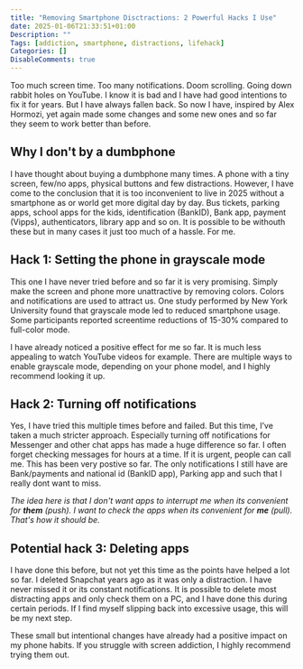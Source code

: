 ```yaml
---
title: "Removing Smartphone Disctractions: 2 Powerful Hacks I Use"
date: 2025-01-06T21:33:51+01:00
Description: ""
Tags: [addiction, smartphone, distractions, lifehack]
Categories: []
DisableComments: true
---
```


Too much screen time. Too many notifications. Doom scrolling. Going down rabbit holes on YouTube. I know it is bad and I have had good intentions to fix it for years. But I have always fallen back. So now I have, inspired by Alex Hormozi, yet again made some changes and some new ones and so far they seem to work better than before.

## Why I don't by a dumbphone

I have thought about buying a dumbphone many times. A phone with a tiny screen, few/no apps,  physical buttons and few distractions. However, I have come to the conclusion that it is too inconvenient to live in 2025 without a smartphone as or world get more digital day by day. Bus tickets, parking apps, school apps for the kids, identification (BankID), Bank app, payment (Vipps), authenticators, library app and so on. It is possible to be withouth these but in many cases it just too much of a hassle. For me.   

## Hack 1: Setting the phone in grayscale mode

This one I have never tried before and so far it is very promising. Simply make the screen and phone more unattractive by removing colors. Colors and notifications are used to attract us. One study performed by New York University found that grayscale mode led to reduced smartphone usage. Some participants reported screentime reductions of 15-30% compared to full-color mode.

I have already noticed a positive effect for me so far. It is much less appealing to watch YouTube videos for example. There are multiple ways to enable grayscale mode, depending on your phone model, and I highly recommend looking it up.

## Hack 2: Turning off notifications

Yes, I have tried this multiple times before and failed. But this time, I’ve taken a much stricter approach. Especially turning off notifications for Messenger and other chat apps has made a huge difference so far. I often forget checking messages for hours at a time. If it is urgent, people can call me. This has been very postive so far. The only notifications I still have are Bank/payments and national id (BankID app), Parking app and such that I really dont want to miss.

_The idea here is that I don't want apps to interrupt me when its convenient for **them** (push). I want to check the apps when its convenient for ***me*** (pull). That's how it should be._

## Potential hack 3: Deleting apps

I have done this before, but not yet this time as the points have helped a lot so far. I deleted Snapchat years ago as it was only a distraction. I have never missed it or its constant notifications. It is possible to delete most distracting apps and only check them on a PC, and I have done this during certain periods. If I find myself slipping back into excessive usage, this will be my next step.

These small but intentional changes have already had a positive impact on my phone habits. If you struggle with screen addiction, I highly recommend trying them out.

